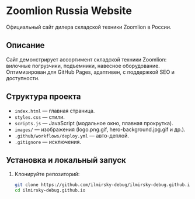 # Zoomlion Russia Website

Официальный сайт дилера складской техники Zoomlion в России.

## Описание

Сайт демонстрирует ассортимент складской техники Zoomlion: вилочные погрузчики, подъемники, навесное оборудование. Оптимизирован для GitHub Pages, адаптивен, с поддержкой SEO и доступности.

## Структура проекта

- `index.html` — главная страница.
- `styles.css` — стили.
- `scripts.js` — JavaScript (модальное окно, плавная прокрутка).
- `images/` — изображения (logo.png.gif, hero-background.jpg.gif и др.).
- `.github/workflows/deploy.yml` — авто-деплой.
- `.gitignore` — исключения.

## Установка и локальный запуск

1. Клонируйте репозиторий:
   ```bash
   git clone https://github.com/ilmirsky-debug/ilmirsky-debug.github.io.git
   cd ilmirsky-debug.github.io

